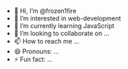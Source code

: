 - 👋 Hi, I’m @frozen1fire
- 👀 I’m interested in web-development    
- 🌱 I’m currently learning JavaScript
- 💞️ I’m looking to collaborate on ...
- 📫 How to reach me ...
- 😄 Pronouns: ...
- ⚡ Fun fact: ...

<!---
frozen1fire/frozen1fire is a ✨ special ✨ repository because its `README.md` (this file) appears on your GitHub profile.
You can click the Preview link to take a look at your changes.
--->
